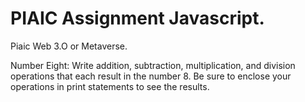 # PIAIC Assignment Javascript.

Piaic Web 3.O or Metaverse.

Number Eight: Write addition, subtraction, multiplication, and division operations that each result in the number 8. Be sure to enclose your operations in print statements to see the results. 